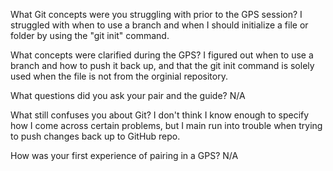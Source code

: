 What Git concepts were you struggling with prior to the GPS session?
I struggled with when to use a branch and when I should initialize a file or folder by using the "git init" command.

What concepts were clarified during the GPS?
I figured out when to use a branch and how to push it back up, and that the git init command is solely used when the file is not from the orginial repository.

What questions did you ask your pair and the guide? N/A

What still confuses you about Git?
I don't think I know enough to specify how I come across certain problems, but I main run into trouble when trying to push changes back up to GitHub repo.

How was your first experience of pairing in a GPS? N/A

